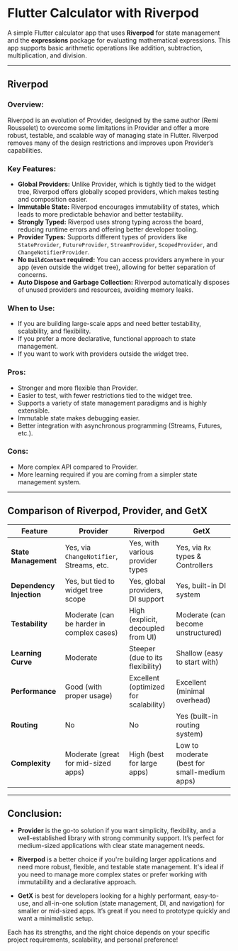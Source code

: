 # Flutter Calculator with Riverpod

A simple Flutter calculator app that uses **Riverpod** for state management and the **expressions** package for evaluating mathematical expressions. This app supports basic arithmetic operations like addition, subtraction, multiplication, and division.

---
## Riverpod

### Overview:
Riverpod is an evolution of Provider, designed by the same author (Remi Rousselet) to overcome some limitations in Provider and offer a more robust, testable, and scalable way of managing state in Flutter. Riverpod removes many of the design restrictions and improves upon Provider’s capabilities.

### Key Features:
- **Global Providers:** Unlike Provider, which is tightly tied to the widget tree, Riverpod offers globally scoped providers, which makes testing and composition easier.
- **Immutable State:** Riverpod encourages immutability of states, which leads to more predictable behavior and better testability.
- **Strongly Typed:** Riverpod uses strong typing across the board, reducing runtime errors and offering better developer tooling.
- **Provider Types:** Supports different types of providers like `StateProvider`, `FutureProvider`, `StreamProvider`, `ScopedProvider`, and `ChangeNotifierProvider`.
- **No `BuildContext` required:** You can access providers anywhere in your app (even outside the widget tree), allowing for better separation of concerns.
- **Auto Dispose and Garbage Collection:** Riverpod automatically disposes of unused providers and resources, avoiding memory leaks.

### When to Use:
- If you are building large-scale apps and need better testability, scalability, and flexibility.
- If you prefer a more declarative, functional approach to state management.
- If you want to work with providers outside the widget tree.

### Pros:
- Stronger and more flexible than Provider.
- Easier to test, with fewer restrictions tied to the widget tree.
- Supports a variety of state management paradigms and is highly extensible.
- Immutable state makes debugging easier.
- Better integration with asynchronous programming (Streams, Futures, etc.).

### Cons:
- More complex API compared to Provider.
- More learning required if you are coming from a simpler state management system.

---
## Comparison of Riverpod, Provider, and GetX

| Feature                     | **Provider**                       | **Riverpod**                     | **GetX**                          |
|-----------------------------|-------------------------------------|----------------------------------|-----------------------------------|
| **State Management**         | Yes, via `ChangeNotifier`, Streams, etc. | Yes, with various provider types | Yes, via `Rx` types & Controllers |
| **Dependency Injection**     | Yes, but tied to widget tree scope   | Yes, global providers, DI support | Yes, built-in DI system            |
| **Testability**              | Moderate (can be harder in complex cases) | High (explicit, decoupled from UI) | Moderate (can become unstructured) |
| **Learning Curve**           | Moderate                            | Steeper (due to its flexibility) | Shallow (easy to start with)       |
| **Performance**              | Good (with proper usage)            | Excellent (optimized for scalability) | Excellent (minimal overhead)       |
| **Routing**                  | No                                  | No                               | Yes (built-in routing system)      |
| **Complexity**               | Moderate (great for mid-sized apps)  | High (best for large apps)       | Low to moderate (best for small-medium apps) |

---

## Conclusion:

- **Provider** is the go-to solution if you want simplicity, flexibility, and a well-established library with strong community support. It’s perfect for medium-sized applications with clear state management needs.
  
- **Riverpod** is a better choice if you're building larger applications and need more robust, flexible, and testable state management. It's ideal if you need to manage more complex states or prefer working with immutability and a declarative approach.

- **GetX** is best for developers looking for a highly performant, easy-to-use, and all-in-one solution (state management, DI, and navigation) for smaller or mid-sized apps. It’s great if you need to prototype quickly and want a minimalistic setup.

Each has its strengths, and the right choice depends on your specific project requirements, scalability, and personal preference!
